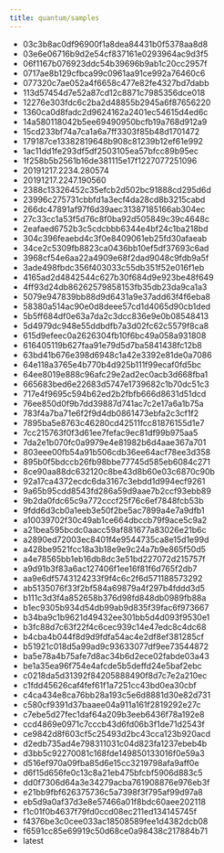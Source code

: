 ```yaml
---
title: quantum/samples
---
```

- 03c3b8ac0df96900f1a8dea84431b0f5378aa8d8
- 03e6e06716b9d2e54cf837161e0293964ac9d3f5
- 06f1167b076923ddc54b39696b9ab1c20cc2957f
- 0717ae8b129cfbca99c0961aa91ce992a76460c6
- 077320c7ae052a4f6658c477e82fe4327bd7dabb
- 113d57454d7e52a87cd12c8871c7985356dce018
- 12276e303fdc6c2ba2d48855b2945a6f87656220
- 1360ca0d8fadc2d9624162a2401ec54615d4ed6c
- 14a580118042b5ee69490950bcfb19a768d912a9
- 15cd233bf74a7ca1a6a7ff3303f85b48d1701472
- 179187ce13382819648b908c81239b12ef61e992
- 1ac11dd1fe293df5df2503105ea57bfcc89b95ec
- 1f258b5b2561b16de381115e17f1227077251096
- 20191217.2234.280574
- 20191217.2247.190560
- 2388c13326452c35efcb2d502bc91888cd295d6d
- 23996c275731cbbfd1a3ecf4da28cd8b3215cabd
- 266dc47891af97f6d39aec31387185166ab304ec
- 27c33cc1a53f5d76c8f0ba92d505849c39c4648c
- 2eafaed6752b3c5cdcbbb6344e4bf24c1ba218bd
- 304c396feaebd4c3f0e8409061eb25fd30afaeab
- 34ce2c5309fb8823ca0436bb10ef5df37693c6ad
- 3968cf54e6aa22a4909e68f2dad9048c9fdb9a5f
- 3ade498fbdc356f403033c55db351f52e016f1eb
- 4165ad2d4842544c627b30f684d9e923be48f649
- 4ff93d24db86262579858153fb35db23da9ca1a3
- 5079e947839bb88d9d6431a9e37add63f4f6eba8
- 58380a514ac90e0d8deee57cd1d4065d90cb1ded
- 5b5ff684df0e63a7da2c3dcc836e9e0b08548413
- 5d4979dc948e55ddbdfb7a3d02fc62c5579f8ca8
- 615d9efeec0a2626304fb10f6bc49a058a931808
- 616405119b627faa91e79d5d7ba5841438fc12b8
- 63bd41b676e398d6948c1a42e3392e81de0a7086
- 64e118a3765e4b770b4d925b111f99ecaf0fd5bc
- 64ee8019e888c96afc29e2ad2ec0acb3d668fba1
- 665683bed6e22683d5747e1739682c1b70dc51c3
- 717e4f9695c594b62ed2b2fbfb666d8631d51dcd
- 76ee850d0f9b7dd39887d741ac7c2e17a6a1b75a
- 783f4a7ba71e6f2f9d4db0861473ebfa2c3cf1f2
- 7895ba5e8763c46280cd42511fcc81876155d1e7
- 7cc215763f0f3d61ee7fefac9ec81df99b975aa5
- 7da2e1b070fc0a9979e4e81982b6d4aae367a701
- 803eee00fb54a91b506cdb36ee64acf78ee3d358
- 895b0f5bdccb26fb98bbe77745d585eb6084c271
- 8ce90aa88dc632120c8be43d8b60e03c6870c90b
- 92a17ca4372ecdc6da3167c3ebdd1d994ecf9261
- 9a65b95cdd8543fd286a59d9aae7b2ccf93ebb89
- 9b2da0fdc65c9a772cccf25f76c6ef7848fcb53b
- 9fdd6d3cb0a1eeb3e50f2be5ac7899a4e7a9dfb1
- a10039702f30c49ab1ce664dbccb79f9ace5c9a2
- a21bea595bcdc0aacc59af881677a83026e21b6c
- a2890ed72003ec8401f4e9544735ca8e15d1e99d
- a428be9521fcc18a3b18e9e9c24a7b9e865f50d5
- a4e78565bb1eb16db8dc3e51bd227072d215757f
- a9d91b3f83a6ac127406f1ee16f81f6d765f2db7
- aa9e6df5743124233f9f4c6c2f6d571188573292
- ab5135076f33f2bf584a69879a4f297b4fddd3d5
- b111c3d3f4a852658b376d98fd848db0989fb88a
- b1ec9305b934d54db99ab9d835f39fac6f973667
- b34ba9c1b9621d49432ee301bb5d4d093f9530e1
- b3fc88d7c63f22f4c6cec939c14e47edc8c4dc68
- b4cba4b044f8d9d9fdfa54ac4e2df8ef381285cf
- b51921c018d5a99ad9c93633077df9ee73544872
- ba5e78a4b75afe7d8ac34b6d2ece02fabde03a43
- be1a35ea96f754e4afcde5b5deffd24e5baf2ebc
- c0218da5d31392f84205888490f8d7c7e2a210ec
- c1fdd45626caf4fef61f1a7251cc43bd0ea30cbf
- c4ca434e8ca76bb28a193c5e6d8881d30e82d731
- c580cf9391d37baaee04a911a161f2819292e27c
- c7ebe5d27fec1daf64a209b3eeb6436f78a192e8
- ccd4869e0971c7cccb43d6fd06b3f1de71d2543f
- ce9842d8f603cf5c25493d2bc43cca123b920acd
- d2edb735ad4e798311031c04d823fa1237ebeb4b
- d3bb5c92270081c168fde149850133016f0e59a3
- d516ef970a09fba85d6e15cc3219798afa9aff0e
- d6f15d656fe0c13c8a21eb475bfcbf5906d883c5
- dd0f7306d64a3e34279acba761908876e976eb3f
- e21bb9fbf626375736c5a7398f3f795af99d97a8
- eb5d9a0af37d3e8e57466a01f8bdc60aee202118
- f1c01f0b4637f79fd0ccd08ec211ed134145745f
- f4376be3c0cee033ac18508589fee1d4382dcb08
- f6591cc85e69919c50d68ce0a98438c217884b71
- latest
